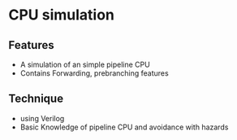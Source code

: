 # CPU simulation
## Features
* A simulation of an simple pipeline CPU
* Contains Forwarding, prebranching features

## Technique
* using Verilog
* Basic Knowledge of pipeline CPU and avoidance with hazards